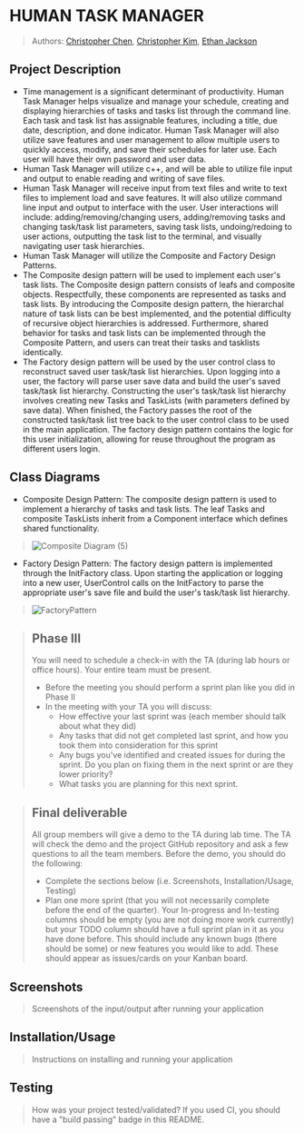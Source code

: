 # HUMAN TASK MANAGER

 
 > Authors: [Christopher Chen](https://github.com/36tofu),
            [Christopher Kim](https://github.com/JimmyNoBob),
            [Ethan Jackson](https://github.com/ethantjackson)

## Project Description
  * Time management is a significant determinant of productivity. Human Task Manager helps visualize and manage your schedule, creating and displaying hierarchies of tasks and tasks list through the command line. Each task and task list has assignable features, including a title, due date, description, and done indicator. Human Task Manager will also utilize save features and user management to allow multiple users to quickly access, modify, and save their schedules for later use. Each user will have their own password and user data.
  * Human Task Manager will utilize c++, and will be able to utilize file input and output to enable reading and writing of save files.
  * Human Task Manager will receive input from text files and write to text files to implement load and save features. It will also utilize command line input and output to interface with the user. User interactions will include: adding/removing/changing users, adding/removing tasks and changing task/task list parameters, saving task lists, undoing/redoing to user actions, outputting the task list to the terminal, and visually navigating user task hierarchies.
  * Human Task Manager will utilize the Composite and Factory Design Patterns. 
  * The Composite design pattern will be used to implement each user's task lists. The Composite design pattern consists of leafs and composite objects. Respectfully, these components are represented as tasks and task lists. By introducing the Composite design pattern, the hierarchal nature of task lists can be best implemented, and the potential difficulty of recursive object hierarchies is addressed. Furthermore, shared behavior for tasks and task lists can be implemented through the Composite Pattern, and users can treat their tasks and tasklists identically. 
  * The Factory design pattern will be used by the user control class to reconstruct saved user task/task list hierarchies. Upon logging into a user, the factory will parse user save data and build the user's saved task/task list hierarchy. Constructing the user's task/task list hierarchy involves creating new Tasks and TaskLists (with parameters defined by save data). When finished, the Factory passes the root of the constructed task/task list tree back to the user control class to be used in the main application. The factory design pattern contains the logic for this user initialization, allowing for reuse throughout the program as different users login. 

## Class Diagrams
 * Composite Design Pattern: The composite design pattern is used to implement a hierarchy of tasks and task lists. The leaf Tasks and composite TaskLists inherit from a Component interface which defines shared functionality.
 
>![Composite Diagram (5)](https://user-images.githubusercontent.com/71403787/110257723-f25b1280-7f53-11eb-9ba9-d9bae1f42860.jpg)

 * Factory Design Pattern: The factory design pattern is implemented through the InitFactory class. Upon starting the application or logging into a new user, UserControl calls on the InitFactory to parse the appropriate user's save file and build the user's task/task list hierarchy.

>![FactoryPattern](https://user-images.githubusercontent.com/71403787/110258695-bfffe400-7f58-11eb-8013-ba92295c00d3.jpg)

 > ## Phase III
 > You will need to schedule a check-in with the TA (during lab hours or office hours). Your entire team must be present. 
 > * Before the meeting you should perform a sprint plan like you did in Phase II
 > * In the meeting with your TA you will discuss: 
 >   - How effective your last sprint was (each member should talk about what they did)
 >   - Any tasks that did not get completed last sprint, and how you took them into consideration for this sprint
 >   - Any bugs you've identified and created issues for during the sprint. Do you plan on fixing them in the next sprint or are they lower priority?
 >   - What tasks you are planning for this next sprint.

 > ## Final deliverable
 > All group members will give a demo to the TA during lab time. The TA will check the demo and the project GitHub repository and ask a few questions to all the team members. 
 > Before the demo, you should do the following:
 > * Complete the sections below (i.e. Screenshots, Installation/Usage, Testing)
 > * Plan one more sprint (that you will not necessarily complete before the end of the quarter). Your In-progress and In-testing columns should be empty (you are not doing more work currently) but your TODO column should have a full sprint plan in it as you have done before. This should include any known bugs (there should be some) or new features you would like to add. These should appear as issues/cards on your Kanban board. 
 
 ## Screenshots
 > Screenshots of the input/output after running your application
 ## Installation/Usage
 > Instructions on installing and running your application
 ## Testing
 > How was your project tested/validated? If you used CI, you should have a "build passing" badge in this README.
 
